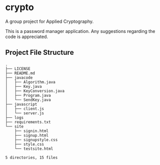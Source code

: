 # crypto

A group project for Applied Cryptography.

This is a password manager application.
Any suggestions regarding the code is appreciated.
## Project File Structure
```
.
├── LICENSE
├── README.md
├── javacode
│   ├── Algorithm.java
│   ├── Key.java
│   ├── KeyConversion.java
│   ├── Program.java
│   └── SendKey.java
├── javascript
│   ├── client.js
│   └── server.js
├── logs
├── requirements.txt
└── site
    ├── signin.html
    ├── signup.html
    ├── signupstyle.css
    ├── style.css
    └── testsite.html

5 directories, 15 files
```
